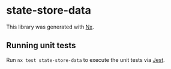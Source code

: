 # state-store-data

This library was generated with [Nx](https://nx.dev).

## Running unit tests

Run `nx test state-store-data` to execute the unit tests via [Jest](https://jestjs.io).
